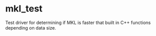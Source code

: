 # mkl_test
Test driver for determining if MKL is faster that built in C++ functions depending on data size.
